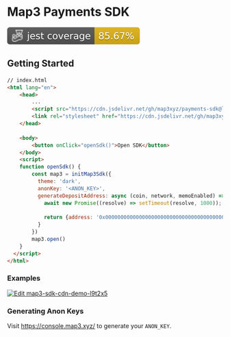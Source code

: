 # Map3 Payments SDK

![Jest coverage](./badges/coverage-jest%20coverage.svg)

## Getting Started

```html
// index.html
<html lang="en">
    <head>
        ...
        <script src="https://cdn.jsdelivr.net/gh/map3xyz/payments-sdk@latest/dist/global/index.js"></script>
        <link rel="stylesheet" href="https://cdn.jsdelivr.net/gh/map3xyz/payments-sdk@latest/dist/index.css"></link>
    </head>

    <body>
        <button onClick="openSdk()">Open SDK</button>
    </body>
    <script>
    function openSdk() {
        const map3 = initMap3Sdk({
          theme: 'dark',
          anonKey: '<ANON_KEY>',
          generateDepositAddress: async (coin, network, memoEnabled) => {
            await new Promise((resolve) => setTimeout(resolve, 1000));

            return {address: '0x0000000000000000000000000000000000000000'};
          }
        })
        map3.open()
    }
  </script>
</html>
```

### Examples
[![Edit map3-sdk-cdn-demo-l9t2x5](https://codesandbox.io/static/img/play-codesandbox.svg)](https://codesandbox.io/s/map3-sdk-cdn-demo-l9t2x5)

### Generating Anon Keys

Visit https://console.map3.xyz/ to generate your `ANON_KEY`.
